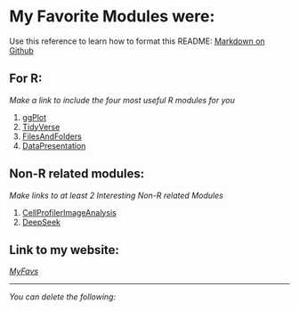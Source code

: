 # My Favorite Modules were:

Use this reference to learn how to format this README: [Markdown on Github](https://docs.github.com/en/get-started/writing-on-github/getting-started-with-writing-and-formatting-on-github/basic-writing-and-formatting-syntax)

## For R:

*Make a link to include the four most useful R modules for you*


1. [ggPlot](modules/05_GGplot_Visualization)
2. [TidyVerse](modules/modules/04_Tidyverse/README.md)
3. [FilesAndFolders](modules/03_Files_and_Folders)
4. [DataPresentation](modules/10_Presenting_Data/README.md)

## Non-R related modules:

*Make links to at least 2 Interesting Non-R related Modules*

1. [CellProfilerImageAnalysis](modules/13_Image_Analysis/15_Image_Analysis)
2. [DeepSeek](modules/11_2D_Genomics)


## Link to my website:

*[MyFavs](https://github.com/dcsamson/CM515-course-Resources-2025/tree/main)*

---

*You can delete the following:*

